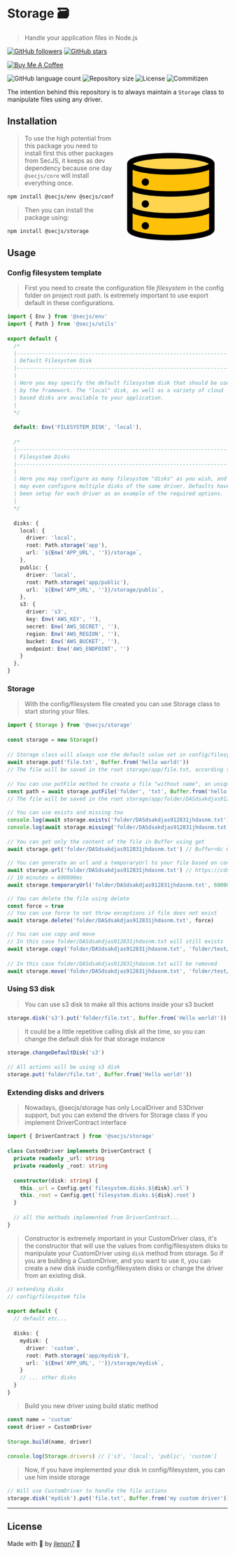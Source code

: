 # Storage 🗃️

> Handle your application files in Node.js

[![GitHub followers](https://img.shields.io/github/followers/secjs.svg?style=social&label=Follow&maxAge=2592000)](https://github.com/secjs?tab=followers)
[![GitHub stars](https://img.shields.io/github/stars/secjs/storage.svg?style=social&label=Star&maxAge=2592000)](https://github.com/secjs/storage/stargazers/)

<p>
    <a href="https://www.buymeacoffee.com/secjs" target="_blank"><img src="https://www.buymeacoffee.com/assets/img/custom_images/orange_img.png" alt="Buy Me A Coffee" style="height: 41px !important;width: 174px !important;box-shadow: 0px 3px 2px 0px rgba(190, 190, 190, 0.5) !important;-webkit-box-shadow: 0px 3px 2px 0px rgba(190, 190, 190, 0.5) !important;" ></a>
</p>

<p>
  <img alt="GitHub language count" src="https://img.shields.io/github/languages/count/secjs/storage?style=for-the-badge&logo=appveyor">

  <img alt="Repository size" src="https://img.shields.io/github/repo-size/secjs/storage?style=for-the-badge&logo=appveyor">

  <img alt="License" src="https://img.shields.io/badge/license-MIT-brightgreen?style=for-the-badge&logo=appveyor">

  <img alt="Commitizen" src="https://img.shields.io/badge/commitizen-friendly-brightgreen?style=for-the-badge&logo=appveyor">
</p>

The intention behind this repository is to always maintain a `Storage` class to manipulate files using any driver.

<img src=".github/storage.png" width="200px" align="right" hspace="30px" vspace="100px">

## Installation

> To use the high potential from this package you need to install first this other packages from SecJS,
> it keeps as dev dependency because one day `@secjs/core` will install everything once.

```bash
npm install @secjs/env @secjs/config @secjs/utils @secjs/logger @secjs/contracts @secjs/exceptions
```

> Then you can install the package using:

```bash
npm install @secjs/storage
```

## Usage

### Config filesystem template

> First you need to create the configuration file *filesystem* in the config folder on project root path. Is extremely important to use export default in these configurations.

```ts
import { Env } from '@secjs/env'
import { Path } from '@secjs/utils'

export default {
  /*
  |--------------------------------------------------------------------------
  | Default Filesystem Disk
  |--------------------------------------------------------------------------
  |
  | Here you may specify the default filesystem disk that should be used
  | by the framework. The "local" disk, as well as a variety of cloud
  | based disks are available to your application.
  |
  */

  default: Env('FILESYSTEM_DISK', 'local'),

  /*
  |--------------------------------------------------------------------------
  | Filesystem Disks
  |--------------------------------------------------------------------------
  |
  | Here you may configure as many filesystem "disks" as you wish, and you
  | may even configure multiple disks of the same driver. Defaults have
  | been setup for each driver as an example of the required options.
  |
  */

  disks: {
    local: {
      driver: 'local',
      root: Path.storage('app'),
      url: `${Env('APP_URL', '')}/storage`,
    },
    public: {
      driver: 'local',
      root: Path.storage('app/public'),
      url: `${Env('APP_URL', '')}/storage/public`,
    },
    s3: {
      driver: 's3',
      key: Env('AWS_KEY', ''),
      secret: Env('AWS_SECRET', ''),
      region: Env('AWS_REGION', ''),
      bucket: Env('AWS_BUCKET', ''),
      endpoint: Env('AWS_ENDPOINT', '')
    }
  },
}
```

### Storage

> With the config/filesystem file created you can use Storage class to start storing your files.

```ts
import { Storage } from '@secjs/storage'

const storage = new Storage()

// Storage class will always use the default value set in config/filesystem to store the files, in this case, local.
await storage.put('file.txt', Buffer.from('hello world!'))
// The file will be saved in the root storage/app/file.txt, according to config/filesystem.

// You can use putFile method to create a file "without name", an unique id will be generated for him.
const path = await storage.putFile('folder', 'txt', Buffer.from('hello world!')) // returns the path -> folder/DASdsakdjas912831jhdasnm.txt
// The file will be saved in the root storage/app/folder/DASdsakdjas912831jhdasnm.txt, according to config/filesystem.
```

```ts
// You can use exists and missing too
console.log(await storage.exists('folder/DASdsakdjas912831jhdasnm.txt')) // true
console.log(await storage.missing('folder/DASdsakdjas912831jhdasnm.txt')) // false

// You can get only the content of the file in Buffer using get
await storage.get('folder/DASdsakdjas912831jhdasnm.txt') // Buffer<6c 6c 6c 6c...>
```

```ts
// You can generate an url and a temporaryUrl to your file based on config/filesystem.
await storage.url('folder/DASdsakdjas912831jhdasnm.txt') // https://cdn.secjs.io/storage/folder/DASdsakdjas912831jhdasnm.txt
// 10 minutes = 600000ms
await storage.temporaryUrl('folder/DASdsakdjas912831jhdasnm.txt', 600000) // https://cdn.secjs.io/storage/folder/temp/30219310391sadlksa12039.txt
```

```ts
// You can delete the file using delete
const force = true
// You can use force to not throw exceptions if file does not exist
await storage.delete('folder/DASdsakdjas912831jhdasnm.txt', force)
```

```ts
// You can use copy and move
// In this case folder/DASdsakdjas912831jhdasnm.txt will still exists
await storage.copy('folder/DASdsakdjas912831jhdasnm.txt', 'folder/test/copy.txt')

// In this case folder/DASdsakdjas912831jhdasnm.txt will be removed
await storage.move('folder/DASdsakdjas912831jhdasnm.txt', 'folder/test/move.txt')
```

### Using S3 disk

> You can use s3 disk to make all this actions inside your s3 bucket

```ts
storage.disk('s3').put('folder/file.txt', Buffer.from('Hello world!'))
```

> It could be a little repetitive calling disk all the time, so you can change the default disk for that storage instance

```ts
storage.changeDefaultDisk('s3')

// All actions will be using s3 disk
storage.put('folder/file.txt', Buffer.from('Hello world!'))
```

### Extending disks and drivers

> Nowadays, @secjs/storage has only LocalDriver and S3Driver support, but you can extend the drivers for Storage class if you implement DriverContract interface

```ts
import { DriverContract } from '@secjs/storage'

class CustomDriver implements DriverContract {
  private readonly _url: string
  private readonly _root: string
  
  constructor(disk: string) {
    this._url = Config.get(`filesystem.disks.${disk}.url`)
    this._root = Config.get(`filesystem.disks.${disk}.root`)
  }
  
  // all the methods implemented from DriverContract...
}
```

> Constructor is extremely important in your CustomDriver class, it's the constructor that 
> will use the values from config/filesystem disks to manipulate your CustomDriver using 
> `disk` method from storage. So if you are building a CustomDriver, and you want to use it,
> you can create a new disk inside config/filesystem disks or change the driver from an existing disk.

```ts
// extending disks
// config/filesystem file

export default {
  // default etc...
  
  disks: {
    mydisk: {
      driver: 'custom',
      root: Path.storage('app/mydisk'),
      url: `${Env('APP_URL', '')}/storage/mydisk`,
    }
    // ... other disks
  }
}
```

> Build you new driver using build static method

```ts
const name = 'custom'
const driver = CustomDriver

Storage.build(name, driver)

console.log(Storage.drivers) // ['s3', 'local', 'public', 'custom']
```

> Now, if you have implemented your disk in config/filesystem, you can use him inside storage

```ts
// Will use CustomDriver to handle the file actions
storage.disk('mydisk').put('file.txt', Buffer.from('my custom driver'))
```

---

## License

Made with 🖤 by [jlenon7](https://github.com/jlenon7) :wave:
